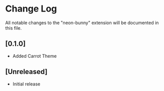 # Change Log

All notable changes to the "neon-bunny" extension will be documented in this file.

## [0.1.0]

- Added Carrot Theme

## [Unreleased]

- Initial release
